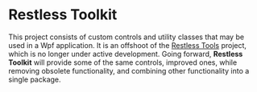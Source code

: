 # Restless Toolkit

This project consists of custom controls and utility classes that may be used in a Wpf application.
It is an offshoot of the [Restless Tools](https://github.com/victor-david/restless-tools) project, which
is no longer under active development. Going forward, **Restless Toolkit** will provide some of the same
controls, improved ones, while removing obsolete functionality, and combining other functionality into a single package.
